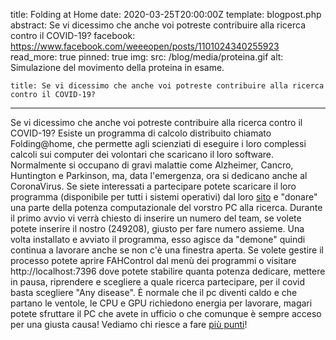 title: Folding at Home
date: 2020-03-25T20:00:00Z
template: blogpost.php
abstract: Se vi dicessimo che anche voi potreste contribuire alla ricerca contro il COVID-19?
facebook: https://www.facebook.com/weeeopen/posts/1101024340255923
read_more: true
pinned: true
img:
    src: /blog/media/proteina.gif
    alt: Simulazione del movimento della proteina in esame.

    title: Se vi dicessimo che anche voi potreste contribuire alla ricerca contro il COVID-19?
---
Se vi dicessimo che anche voi potreste contribuire alla ricerca contro il COVID-19?
Esiste un programma di calcolo distribuito chiamato Folding@home, che permette agli scienziati di eseguire i loro complessi calcoli sui computer dei volontari che scaricano il loro software. Normalmente si occupano di gravi malattie come Alzheimer, Cancro, Huntington e Parkinson, ma, data l'emergenza, ora si dedicano anche al CoronaVirus. Se siete interessati a partecipare potete scaricare il loro programma (disponibile per tutti i sistemi operativi) dal loro [sito](https://foldingathome.org) e "donare" una parte della potenza computazionale del vorstro PC alla ricerca. Durante il primo avvio vi verrà chiesto di inserire un numero del team, se volete potete inserire il nostro (249208), giusto per fare numero assieme.
Una volta installato e avviato il programma, esso agisce da "demone" quindi continua a lavorare anche se non c'è una finestra aperta. Se volete gestire il processo potete aprire FAHControl dal menù dei programmi o visitare http://localhost:7396 dove potete stabilire quanta potenza dedicare, mettere in pausa, riprendere e scegliere a quale ricerca partecipare, per il covid basta scegliere "Any disease".
È normale che il pc diventi caldo e che partano le ventole, le CPU e GPU richiedono energia per lavorare, magari potete sfruttare il PC che avete in ufficio o che comunque è sempre acceso per una giusta causa! Vediamo chi riesce a fare [più punti](https://stats.foldingathome.org/team/249208)!